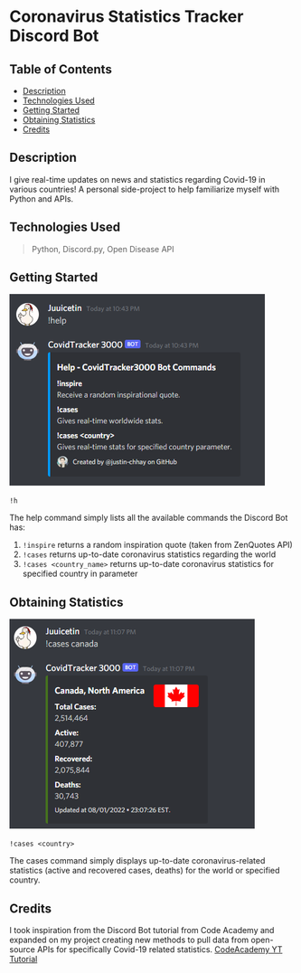 # Coronavirus Statistics Tracker Discord Bot
## Table of Contents
- [Description](#desc)
- [Technologies Used](#tech)
- [Getting Started](#start)
- [Obtaining Statistics](#stats)
- [Credits](#credits)

## Description <a name="desc"></a>
I give real-time updates on news and statistics regarding Covid-19 in various countries! A personal side-project to help familiarize myself with Python and APIs.
## Technologies Used <a name="tech"></a>
> Python, Discord.py, Open Disease API
## Getting Started <a name="start"></a>
![Help Command](images/help_command.png)

` !h `

The help command simply lists all the available commands the Discord Bot has:
1. `!inspire` returns a random inspiration quote (taken from ZenQuotes API)
2. `!cases` returns up-to-date coronavirus statistics regarding the world
3. `!cases <country_name>` returns up-to-date coronavirus statistics for specified country in parameter

## Obtaining Statistics <a name="stats"></a>
![Cases Cmd](images/cases_command.png)

` !cases <country> `

The cases command simply displays up-to-date coronavirus-related statistics (active and recovered cases, deaths) for the world or specified country.

## Credits <a name="credits"></a>
I took inspiration from the Discord Bot tutorial from Code Academy and expanded on my project creating new methods to pull data from open-source APIs for specifically Covid-19 related statistics.
[CodeAcademy YT Tutorial](https://www.youtube.com/watch?v=SPTfmiYiuok)
